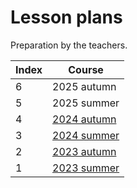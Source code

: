 # Lesson plans

Preparation by the teachers.

Index|Course
-----|------------------------------------
6    |2025 autumn
5    |2025 summer
4    |[2024 autumn](2024_autumn/README.md)
3    |[2024 summer](2024_summer/README.md)
2    |[2023 autumn](2023_autumn/README.md)
1    |[2023 summer](2023_summer/README.md)


